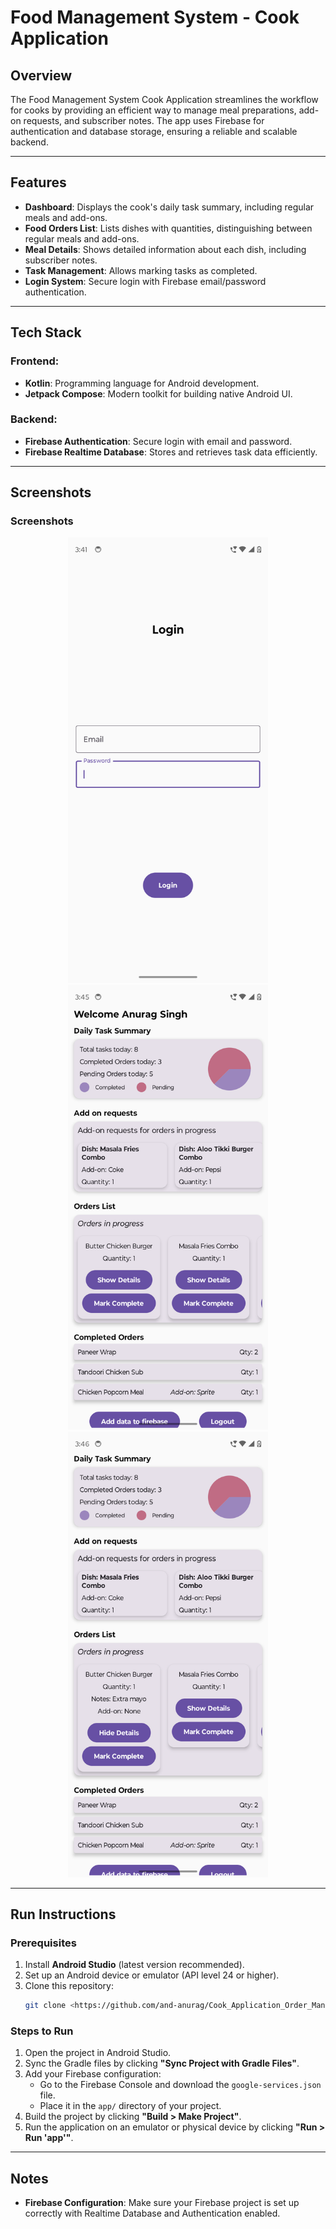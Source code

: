 # Food Management System - Cook Application

## Overview
The Food Management System Cook Application streamlines the workflow for cooks by providing an efficient way to manage meal preparations, add-on requests, and subscriber notes. The app uses Firebase for authentication and database storage, ensuring a reliable and scalable backend.

---

## Features

- **Dashboard**: Displays the cook's daily task summary, including regular meals and add-ons.
- **Food Orders List**: Lists dishes with quantities, distinguishing between regular meals and add-ons.
- **Meal Details**: Shows detailed information about each dish, including subscriber notes.
- **Task Management**: Allows marking tasks as completed.
- **Login System**: Secure login with Firebase email/password authentication.

---

## Tech Stack

### Frontend:
- **Kotlin**: Programming language for Android development.
- **Jetpack Compose**: Modern toolkit for building native Android UI.

### Backend:
- **Firebase Authentication**: Secure login with email and password.
- **Firebase Realtime Database**: Stores and retrieves task data efficiently.

---

## Screenshots


### Screenshots

<p align="center">
  <img src="screenshots/login_screenshot.png" width="320" alt="Login Screen">
  <img src="screenshots/dashboard_screenshot.png" width="320" alt="Dashboard Screen">
  <img src="screenshots/show_details_screenshot.png" width="320" alt="Meal Details Screen">
</p>

---

## Run Instructions

### Prerequisites
1. Install **Android Studio** (latest version recommended).
2. Set up an Android device or emulator (API level 24 or higher).
3. Clone this repository:
   ```bash
   git clone <https://github.com/and-anurag/Cook_Application_Order_Management>
   ```

### Steps to Run
1. Open the project in Android Studio.
2. Sync the Gradle files by clicking **"Sync Project with Gradle Files"**.
3. Add your Firebase configuration:
   - Go to the Firebase Console and download the `google-services.json` file.
   - Place it in the `app/` directory of your project.
4. Build the project by clicking **"Build > Make Project"**.
5. Run the application on an emulator or physical device by clicking **"Run > Run 'app'"**.

---

## Notes

- **Firebase Configuration**: Make sure your Firebase project is set up correctly with Realtime Database and Authentication enabled.

